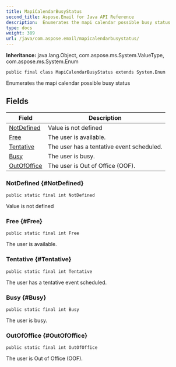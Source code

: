 ```yaml
---
title: MapiCalendarBusyStatus
second_title: Aspose.Email for Java API Reference
description:  Enumerates the mapi calendar possible busy status
type: docs
weight: 389
url: /java/com.aspose.email/mapicalendarbusystatus/
---
```

**Inheritance:**
java.lang.Object, com.aspose.ms.System.ValueType, com.aspose.ms.System.Enum
```
public final class MapiCalendarBusyStatus extends System.Enum
```

Enumerates the mapi calendar possible busy status
## Fields

| Field | Description |
| --- | --- |
| [NotDefined](#NotDefined) | Value is not defined |
| [Free](#Free) | The user is available. |
| [Tentative](#Tentative) | The user has a tentative event scheduled. |
| [Busy](#Busy) | The user is busy. |
| [OutOfOffice](#OutOfOffice) | The user is Out of Office (OOF). |
### NotDefined {#NotDefined}
```
public static final int NotDefined
```


Value is not defined

### Free {#Free}
```
public static final int Free
```


The user is available.

### Tentative {#Tentative}
```
public static final int Tentative
```


The user has a tentative event scheduled.

### Busy {#Busy}
```
public static final int Busy
```


The user is busy.

### OutOfOffice {#OutOfOffice}
```
public static final int OutOfOffice
```


The user is Out of Office (OOF).


